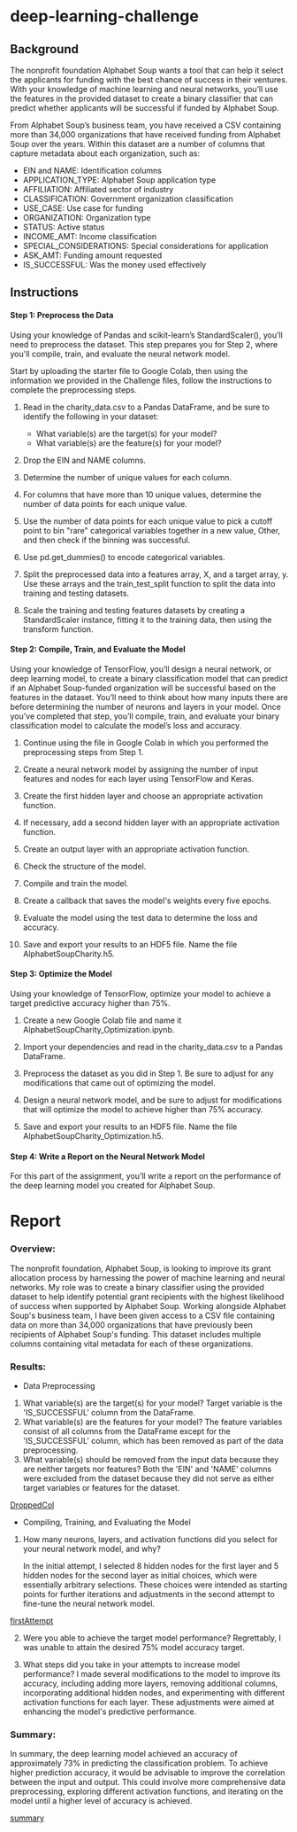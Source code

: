 # deep-learning-challenge
## Background
The nonprofit foundation Alphabet Soup wants a tool that can help it select the applicants for funding with the best chance of success in their ventures. With your knowledge of machine learning and neural networks, you’ll use the features in the provided dataset to create a binary classifier that can predict whether applicants will be successful if funded by Alphabet Soup.

From Alphabet Soup’s business team, you have received a CSV containing more than 34,000 organizations that have received funding from Alphabet Soup over the years. Within this dataset are a number of columns that capture metadata about each organization, such as:

* EIN and NAME: Identification columns
* APPLICATION_TYPE: Alphabet Soup application type
* AFFILIATION: Affiliated sector of industry
* CLASSIFICATION: Government organization classification
* USE_CASE: Use case for funding
* ORGANIZATION: Organization type
* STATUS: Active status
* INCOME_AMT: Income classification
* SPECIAL_CONSIDERATIONS: Special considerations for application
* ASK_AMT: Funding amount requested
* IS_SUCCESSFUL: Was the money used effectively

## Instructions
#### Step 1: Preprocess the Data
Using your knowledge of Pandas and scikit-learn’s StandardScaler(), you’ll need to preprocess the dataset. This step prepares you for Step 2, where you'll compile, train, and evaluate the neural network model.

Start by uploading the starter file to Google Colab, then using the information we provided in the Challenge files, follow the instructions to complete the preprocessing steps.

1. Read in the charity_data.csv to a Pandas DataFrame, and be sure to identify the following in your dataset:
   * What variable(s) are the target(s) for your model?
   *  What variable(s) are the feature(s) for your model?
2. Drop the EIN and NAME columns.

3. Determine the number of unique values for each column.

4. For columns that have more than 10 unique values, determine the number of data points for each unique value.

5. Use the number of data points for each unique value to pick a cutoff point to bin "rare" categorical variables together in a new value, Other, and then check if the binning was successful.

6. Use pd.get_dummies() to encode categorical variables.

7. Split the preprocessed data into a features array, X, and a target array, y. Use these arrays and the train_test_split function to split the data into training and testing datasets.

8. Scale the training and testing features datasets by creating a StandardScaler instance, fitting it to the training data, then using the transform function.

#### Step 2: Compile, Train, and Evaluate the Model
Using your knowledge of TensorFlow, you’ll design a neural network, or deep learning model, to create a binary classification model that can predict if an Alphabet Soup-funded organization will be successful based on the features in the dataset. You’ll need to think about how many inputs there are before determining the number of neurons and layers in your model. Once you’ve completed that step, you’ll compile, train, and evaluate your binary classification model to calculate the model’s loss and accuracy.

1. Continue using the file in Google Colab in which you performed the preprocessing steps from Step 1.

2. Create a neural network model by assigning the number of input features and nodes for each layer using TensorFlow and Keras.

3. Create the first hidden layer and choose an appropriate activation function.

4. If necessary, add a second hidden layer with an appropriate activation function.

5. Create an output layer with an appropriate activation function.

6. Check the structure of the model.

7. Compile and train the model.

8. Create a callback that saves the model's weights every five epochs.

9. Evaluate the model using the test data to determine the loss and accuracy.

10. Save and export your results to an HDF5 file. Name the file AlphabetSoupCharity.h5.

#### Step 3: Optimize the Model
Using your knowledge of TensorFlow, optimize your model to achieve a target predictive accuracy higher than 75%.
1. Create a new Google Colab file and name it AlphabetSoupCharity_Optimization.ipynb.

2. Import your dependencies and read in the charity_data.csv to a Pandas DataFrame.

3. Preprocess the dataset as you did in Step 1. Be sure to adjust for any modifications that came out of optimizing the model.

4. Design a neural network model, and be sure to adjust for modifications that will optimize the model to achieve higher than 75% accuracy.

5. Save and export your results to an HDF5 file. Name the file AlphabetSoupCharity_Optimization.h5.

#### Step 4: Write a Report on the Neural Network Model
For this part of the assignment, you’ll write a report on the performance of the deep learning model you created for Alphabet Soup.

# Report 
### Overview: 
   The nonprofit foundation, Alphabet Soup, is looking to improve its grant allocation process by harnessing the power of machine learning and neural networks. My role was to create a binary classifier using the provided dataset to help identify potential grant recipients with the highest likelihood of success when supported by Alphabet Soup.
   Working alongside Alphabet Soup's business team, I have been given access to a CSV file containing data on more than 34,000 organizations that have previously been recipients of Alphabet Soup's funding. This dataset includes multiple columns containing vital metadata for each of these organizations.

### Results: 
   * Data Preprocessing
   1. What variable(s) are the target(s) for your model? 
      Target variable is the 'IS_SUCCESSFUL' column from the DataFrame.
   2. What variable(s) are the features for your model?
      The feature variables consist of all columns from the DataFrame except for the 'IS_SUCCESSFUL' column, which has been removed as part of the data preprocessing.
   3. What variable(s) should be removed from the input data because they are neither targets nor features?
      Both the 'EIN' and 'NAME' columns were excluded from the dataset because they did not serve as either target variables or features for the dataset.
   
   [DroppedCol](/images/droppedCol.png)

   * Compiling, Training, and Evaluating the Model
   1. How many neurons, layers, and activation functions did you select for your neural network model, and why?
      
      In the initial attempt, I selected 8 hidden nodes for the first layer and 5 hidden nodes for the second layer as initial choices, which were essentially arbitrary selections. These choices were intended as starting points for further iterations and adjustments in the second attempt to fine-tune the neural network model.

   [firstAttempt](/images/layesFirtsAttempt.png)

   2. Were you able to achieve the target model performance?
      Regrettably, I was unable to attain the desired 75% model accuracy target.

   3. What steps did you take in your attempts to increase model performance?
      I made several modifications to the model to improve its accuracy, including adding more layers, removing additional columns, incorporating additional hidden nodes, and experimenting with different activation functions for each layer. These adjustments were aimed at enhancing the model's predictive performance.

### Summary:
In summary, the deep learning model achieved an accuracy of approximately 73% in predicting the classification problem. To achieve higher prediction accuracy, it would be advisable to improve the correlation between the input and output. This could involve more comprehensive data preprocessing, exploring different activation functions, and iterating on the model until a higher level of accuracy is achieved.

   [summary](/images/Summary.png)